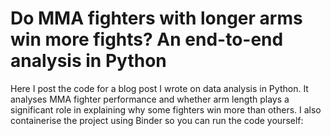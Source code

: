 # Do MMA fighters with longer arms win more fights? An end-to-end analysis in Python

Here I post the code for a blog post I wrote on data analysis in Python. It analyses MMA fighter performance and whether arm length plays a significant role in explaining why some fighters win more than others. I also containerise the project using Binder so you can run the code yourself:
